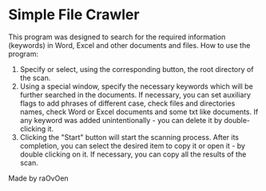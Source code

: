 # Simple File Crawler

This program was designed to search for the required information (keywords) in Word, Excel and other documents and files.
How to use the program:
1. Specify or select, using the corresponding button, the root directory of the scan.
2. Using a special window, specify the necessary keywords which will be further searched in the documents. If necessary, you can set auxiliary flags to add phrases of different case, check files and directories names, check Word or Excel documents and some txt like documents. If any keyword was added unintentionally - you can delete it by double-clicking it.
3. Clicking the \"Start\" button will start the scanning process. After its completion, you can select the desired item to copy it or open it - by double clicking on it.
If necessary, you can copy all the results of the scan.

Made by raOvOen
